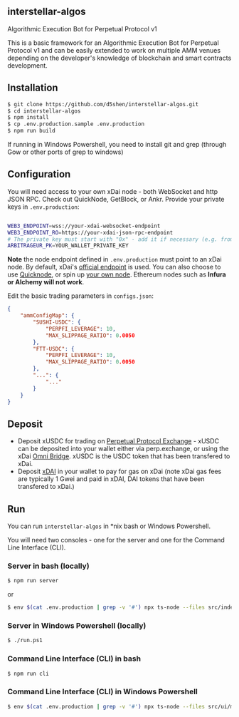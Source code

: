 ## interstellar-algos

Algorithmic Execution Bot for Perpetual Protocol v1

This is a basic framework for an Algorithmic Execution Bot for Perpetual Protocol v1 and can be easily extended to work on multiple AMM venues depending on the developer's knowledge of blockchain and smart contracts development. 

## Installation

```bash
$ git clone https://github.com/d5shen/interstellar-algos.git
$ cd interstellar-algos
$ npm install
$ cp .env.production.sample .env.production
$ npm run build
```

If running in Windows Powershell, you need to install git and grep (through Gow or other ports of grep to windows)

## Configuration

You will need access to your own xDai node - both WebSocket and http JSON RPC. Check out QuickNode, GetBlock, or Ankr.
Provide your private keys in `.env.production`:

```bash

WEB3_ENDPOINT=wss://your-xdai-websocket-endpoint
WEB3_ENDPOINT_RO=https://your-xdai-json-rpc-endpoint
# The private key must start with "0x" - add it if necessary (e.g. from private key exported from Metamask)
ARBITRAGEUR_PK=YOUR_WALLET_PRIVATE_KEY
```
**Note** the node endpoint defined in `.env.production` must point to an xDai node. By default, xDai's [official endpoint](https://www.xdaichain.com/for-developers/developer-resources#json-rpc-endpoints) is used. You can also choose to use [Quicknode](https://www.quicknode.com/), or spin up [your own node](https://www.xdaichain.com/for-validators/node-deployment/manual-deployment). Ethereum nodes such as **Infura or Alchemy will not work**.

Edit the basic trading parameters in `configs.json`:

```json
{
    "ammConfigMap": {
        "SUSHI-USDC": {
            "PERPFI_LEVERAGE": 10,
            "MAX_SLIPPAGE_RATIO": 0.0050
        },
        "FTT-USDC": {
            "PERPFI_LEVERAGE": 10,
            "MAX_SLIPPAGE_RATIO": 0.0050
        },
        "...": {
            "..."
        }
    }
}
```


## Deposit

- Deposit xUSDC for trading on [Perpetual Protocol Exchange](https://perp.exchange/) - xUSDC can be deposited into your wallet either via perp.exchange, or using the xDai [Omni Bridge](https://omni.xdaichain.com/). xUSDC is the USDC token that has been transfered to xDai.
- Deposit [xDAI](https://www.xdaichain.com/for-users/get-xdai-tokens) in your wallet to pay for gas on xDai (note xDai gas fees are typically 1 Gwei and paid in xDAI, DAI tokens that have been transfered to xDai.)

## Run

You can run `interstellar-algos` in *nix bash or Windows Powershell.

You will need two consoles - one for the server and one for the Command Line Interface (CLI).

### Server in bash (locally)
```bash
$ npm run server
```
or
```bash
$ env $(cat .env.production | grep -v '#') npx ts-node --files src/index.ts
```

### Server in Windows Powershell (locally)
```bash
$ ./run.ps1
```

### Command Line Interface (CLI) in bash
```bash
$ npm run cli
```

### Command Line Interface (CLI) in Windows Powershell
```bash
$ env $(cat .env.production | grep -v '#') npx ts-node --files src/ui/main.ts
```
